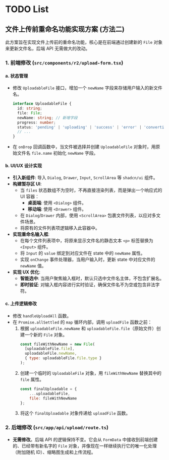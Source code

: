 # TODO List

## 文件上传前重命名功能实现方案 (方法二)

此方案旨在实现文件上传前的重命名功能，核心是在前端通过创建新的 `File` 对象来更新文件名，后端 API 无需做大的改动。

### 1. 前端修改 (`src/components/r2/upload-form.tsx`)

#### a. 状态管理

-   修改 `UploadableFile` 接口，增加一个 `newName` 字段来存储用户输入的新文件名。
    ```typescript
    interface UploadableFile {
      id: string;
      file: File;
      newName: string; // 新增字段
      progress: number;
      status: 'pending' | 'uploading' | 'success' | 'error' | 'converting';
      // ...
    }
    ```
-   在 `onDrop` 回调函数中，当文件被选择并创建 `UploadableFile` 对象时，用原始文件名 `file.name` 初始化 `newName` 字段。

#### b. UI/UX 设计实现

-   **引入新组件**: 导入 `Dialog`, `Drawer`, `Input`, `ScrollArea` 等 `shadcn/ui` 组件。
-   **构建暂存区 UI**:
    -   当 `files` 状态数组不为空时，不再直接渲染列表，而是弹出一个响应式的 UI 容器：
        -   **桌面端**: 使用 `<Dialog>` 组件。
        -   **移动端**: 使用 `<Drawer>` 组件。
    -   在 `Dialog`/`Drawer` 内部，使用 `<ScrollArea>` 包裹文件列表，以应对多文件场景。
    -   将原有的文件列表项逻辑移入此容器中。
-   **实现重命名输入框**:
    -   在每个文件列表项中，将原来显示文件名的静态文本 `<p>` 标签替换为 `<Input>` 组件。
    -   将 `Input` 的 `value` 绑定到对应文件在 state 中的 `newName` 属性。
    -   实现 `onChange` 事件处理器，当用户输入时，更新 state 中对应文件的 `newName` 值。
-   **实现 UX 优化**:
    -   **智能选中**: 当用户聚焦输入框时，默认只选中文件名主体，不包含扩展名。
    -   **即时验证**: 对输入框内容进行实时验证，确保文件名不为空或包含非法字符。

#### c. 上传逻辑修改

-   修改 `handleUploadAll` 函数。
-   在 `Promise.allSettled` 的 `map` 循环内部，调用 `uploadFile` 函数之前：
    1.  根据 `uploadableFile.newName` 和 `uploadableFile.file`（原始文件）创建一个新的 `File` 对象。
        ```javascript
        const fileWithNewName = new File(
          [uploadableFile.file],
          uploadableFile.newName,
          { type: uploadableFile.file.type }
        );
        ```
    2.  创建一个临时的 `UploadableFile` 对象，用 `fileWithNewName` 替换其中的 `file` 属性。
        ```javascript
        const finalUploadable = {
            ...uploadableFile,
            file: fileWithNewName
        };
        ```
    3.  将这个 `finalUploadable` 对象传递给 `uploadFile` 函数。

### 2. 后端修改 (`src/app/api/upload/route.ts`)

-   **无需修改**。后端 API 的逻辑保持不变。它会从 `FormData` 中接收到前端创建的、已经带有新名字的 `File` 对象，并像现在一样继续执行它的唯一化处理（附加随机 ID）、缩略图生成和上传流程。
